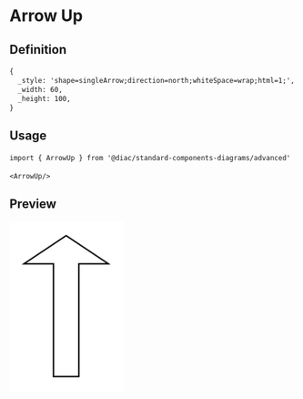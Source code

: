 # Arrow Up

## Definition

```
{
  _style: 'shape=singleArrow;direction=north;whiteSpace=wrap;html=1;',
  _width: 60,
  _height: 100,
}
```

## Usage

```
import { ArrowUp } from '@diac/standard-components-diagrams/advanced'

<ArrowUp/>
```

## Preview

<img src="./arrow-up.png" width="200"/>

